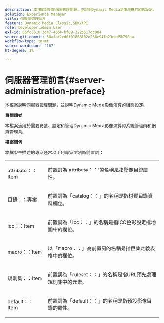 ```yaml
---
description: 本檔案說明伺服器管理問題，並說明Dynamic Media影像演算的組態設定。
solution: Experience Manager
title: 伺服器管理前言
feature: Dynamic Media Classic,SDK/API
role: Developer,Admin,User
exl-id: 65fc3510-3d47-4650-bf89-322b517dc004
source-git-commit: 38afaf2ed0f01868f02e236e941b23eed5b790aa
workflow-type: tm+mt
source-wordcount: '167'
ht-degree: 1%

---
```


# 伺服器管理前言{#server-administration-preface}

本檔案說明伺服器管理問題，並說明Dynamic Media影像演算的組態設定。

**目標讀者**

本檔案適用於需要安裝、設定和管理Dynamic Media影像演算的系統管理員和網頁管理員。

**檔案慣例**

本檔案中描述的專案通常以下列專案型別為前置詞：

<table id="simpletable_E96BA470B3CE4266A9E6ED0440A56C40"> 
 <tr class="strow"> 
  <td class="stentry"> <p>attribute：：Item </p></td> 
  <td class="stentry"> <p>前置詞為'attribute：：'的名稱是指影像目錄屬性。 </p></td> 
 </tr> 
 <tr class="strow"> 
  <td class="stentry"> <p>目錄：：專案 </p></td> 
  <td class="stentry"> <p>前置詞為「catalog：：」的名稱是指材質目錄資料欄位。 </p></td> 
 </tr> 
 <tr class="strow"> 
  <td class="stentry"> <p>icc：：Item </p></td> 
  <td class="stentry"> <p>前置詞為「icc：：」的名稱是指ICC色彩設定檔地圖中的欄位。 </p></td> 
 </tr> 
 <tr class="strow"> 
  <td class="stentry"> <p>macro：：Item </p></td> 
  <td class="stentry"> <p>以「macro：：」為前置詞的名稱是指巨集定義表格中的欄位。 </p></td> 
 </tr> 
 <tr class="strow"> 
  <td class="stentry"> <p>規則集：：Item </p></td> 
  <td class="stentry"> <p>前置詞為「ruleset：：」的名稱是指URL預先處理規則集中的元素。 </p></td> 
 </tr> 
 <tr class="strow"> 
  <td class="stentry"> <p>default：：Item </p></td> 
  <td class="stentry"> <p>前置詞為「default：：」的名稱是指預設影像目錄的屬性。 </p></td> 
 </tr> 
</table>
